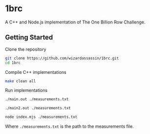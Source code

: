 # 1brc

A C++ and Node.js implementation of The One Billion Row Challenge.

## Getting Started

Clone the repository

```bash
git clone https://github.com/wizardassassin/1brc.git
cd 1brc
```

Compile C++ implementations

```bash
make clean all
```

Run implementations

```bash
./main.out ./measurements.txt
```

```bash
./main2.out ./measurements.txt
```

```bash
node index.mjs ./measurements.txt
```

Where `./measurements.txt` is the path to the measurements file.
